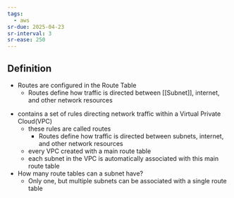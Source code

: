 ```yaml
---
tags:
  - aws
sr-due: 2025-04-23
sr-interval: 3
sr-ease: 250
---
```

## Definition
* Routes are configured in the Route Table
    - Routes define how traffic is directed between [[Subnet]], internet, and other network resources  
- contains a set of rules directing network traffic within a Virtual Private Cloud(VPC)
    - these rules are called routes 
        - Routes define how traffic is directed between subnets, internet, and other network resources  
    - every VPC created with a main route table  
    - each subnet in the VPC is automatically associated with this main route table 
- How many route tables can a subnet have?
    - Only one, but multiple subnets can be associated with a single route table